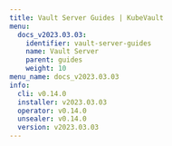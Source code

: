 ```yaml
---
title: Vault Server Guides | KubeVault
menu:
  docs_v2023.03.03:
    identifier: vault-server-guides
    name: Vault Server
    parent: guides
    weight: 10
menu_name: docs_v2023.03.03
info:
  cli: v0.14.0
  installer: v2023.03.03
  operator: v0.14.0
  unsealer: v0.14.0
  version: v2023.03.03
---
```


